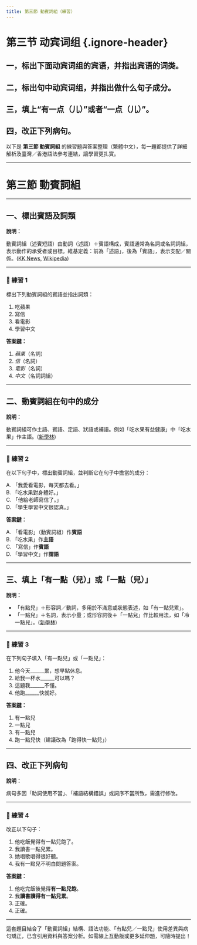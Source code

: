 ```yaml
---
title: 第三節 動賓詞組（練習）
---
```


<Collapse>

# 第三节 动宾词组 {.ignore-header}

## 一，标出下面动宾词组的宾语，并指出宾语的词类。

## 二，标出句中动宾词组，并指出做什么句子成分。

## 三，填上“有一点（儿）”或者“一点（儿）”。

## 四，改正下列病句。

</Collapse>

以下是 **第三節 動賓詞組** 的練習題與答案整理（繁體中文），每一題都提供了詳細解析及臺灣／香港語法參考連結，讓學習更扎實。

---

# 第三節 動賓詞組

---

## 一、標出賓語及詞類

**說明：**

動賓詞組（述賓短語）由動詞（述語）＋賓語構成，賓語通常為名詞或名詞詞組，表示動作的承受者或目標。維基定義：前為「述語」，後為「賓語」，表示支配／關係。([KK News][1], [Wikipedia][2])

---

### 📝 練習 1

標出下列動賓詞組的賓語並指出詞類：

1. 吃蘋果
2. 寫信
3. 看電影
4. 學習中文

**答案鍵：**

1. *蘋果*（名詞）
2. *信*（名詞）
3. *電影*（名詞）
4. *中文*（名詞詞組）

---

## 二、動賓詞組在句中的成分

**說明：**

動賓詞組可作主語、賓語、定語、狀語或補語。例如「吃水果有益健康」中「吃水果」作主語。([新學林][3])

---

### 📝 練習 2

在以下句子中，標出動賓詞組，並判斷它在句子中擔當的成分：

A. 「我愛看電影，每天都去看。」<br/>
B. 「吃水果對身體好。」<br/>
C. 「他給老師寫信了。」<br/>
D. 「學生學習中文很認真。」

**答案鍵：**

A. 「看電影」（動賓詞組）作**賓語**<br/>
B. 「吃水果」作**主語**<br/>
C. 「寫信」作**賓語**<br/>
D. 「學習中文」作**謂語**

---

## 三、填上「有一點（兒）」或「一點（兒）」

**說明：**

* 「有點兒」＋形容詞／動詞，多用於不滿意或狀態表述，如「有一點兒累」。
* 「一點兒」＋名詞，表示小量；或形容詞後＋「一點兒」作比較用法，如「冷一點兒」。([新學林][3])

---

### 📝 練習 3

在下列句子填入「有一點兒」或「一點兒」：

1. 他今天\_\_\_\_\_\_累，想早點休息。
2. 給我一杯水\_\_\_\_\_\_可以嗎？
3. 這題我\_\_\_\_\_\_不懂。
4. 他跑\_\_\_\_\_\_快就好。

**答案鍵：**

1. 有一點兒
2. 一點兒
3. 有一點兒
4. 跑一點兒快（建議改為「跑得快一點兒」）

---

## 四、改正下列病句

**說明：**

病句多因「助詞使用不當」、「補語結構錯誤」或詞序不當所致，需進行修改。

---

### 📝 練習 4

改正以下句子：

1. 他吃飯覺得有一點兒飽了。
2. 我讀書一點兒累。
3. 她唱歌唱得很好聽。
4. 我有一點兒不明白問題答案。

**答案鍵：**

1. 他吃完飯後覺得**有一點兒飽**。
2. 我**讀書讀得有一點兒累**。
3. 正確。
4. 正確。

---

這套題目結合了「動賓詞組」結構、語法功能、「有點兒／一點兒」使用差異與病句矯正，已含引用資料與答案分析。如需線上互動版或更多延伸題，可隨時提出！

[1]: https://kknews.cc/education/293yley.html?utm_source=chatgpt.com "現代漢語丨詞組——偏正詞組、動賓詞組 - 每日頭條"
[2]: https://zh.wikipedia.org/zh-tw/%E8%BF%B0%E8%B3%93%E7%9F%AD%E8%AA%9E?utm_source=chatgpt.com "述賓短語- 維基百科，自由的百科全書"
[3]: https://www.sharing.com.tw/pdf/8AD42/%E8%A9%A6%E8%AE%80.pdf?utm_source=chatgpt.com "[PDF] 句子的成分 - 新學林網路書店"
